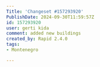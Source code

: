 ```yaml
---
Title: 'Changeset #157293920'
PublishDate: 2024-09-30T11:59:57Z
id: 157293920
user: gerti kida
comment: added new buildings
created_by: Rapid 2.4.0
tags:
- Montenegro

---
```

